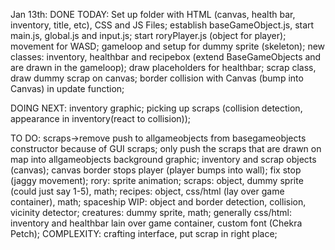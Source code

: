 Jan 13th:
DONE TODAY:
Set up folder with HTML (canvas, health bar, inventory, title, etc), CSS and JS Files;
establish baseGameObject.js, start main.js, global.js and input.js;
start roryPlayer.js (object for player);
movement for WASD;
gameloop and setup for dummy sprite (skeleton);
new classes: inventory, healthbar and recipebox (extend BaseGameObjects and are drawn in the gameloop);
draw placeholders for healthbar;
scrap class, draw dummy scrap on canvas;
border collision with Canvas (bump into Canvas) in update function;

DOING NEXT:
inventory graphic;
picking up scraps (collision detection, appearance in inventory(react to collision));

TO DO:
scraps->remove push to allgameobjects from basegameobjects constructor because of GUI scraps; only push the scraps that are drawn on map into allgameobjects
background graphic;
inventory and scrap objects (canvas);
canvas border stops player (player bumps into wall);
fix stop (jaggy movement);
rory: sprite animation;
scraps: object, dummy sprite (could just say 1-5), math;
recipes: object, css/html (lay over game container), math;
spaceship WIP: object and border detection, collision, vicinity detector;
creatures: dummy sprite, math;
generally css/html: inventory and healthbar lain over game container, custom font (Chekra Petch);
COMPLEXITY: crafting interface, put scrap in right place;

